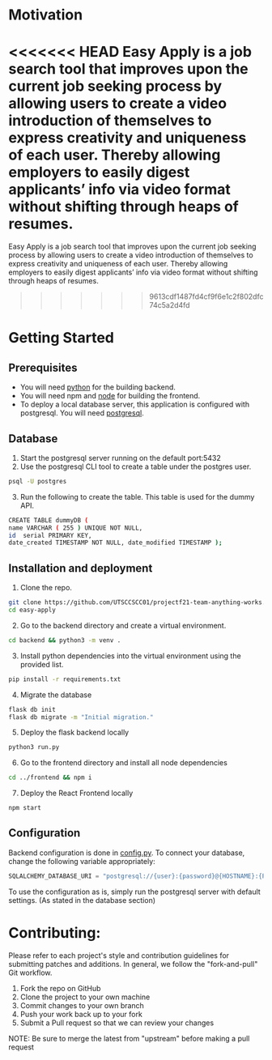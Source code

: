 # Motivation 
<<<<<<< HEAD
Easy Apply is a job search tool that improves upon the current job seeking process by allowing users to create a video introduction of themselves to express creativity and uniqueness of each user. Thereby allowing employers to easily digest applicants’ info via video format without shifting through heaps of resumes.
=======
Easy Apply is a job search tool that improves upon the current job seeking process by allowing users 
to create a video introduction of themselves to express creativity and uniqueness of each user. 
Thereby allowing employers to easily digest applicants’ info via video format without shifting through heaps of resumes.
>>>>>>> 9613cdf1487fd4cf9f6e1c2f802dfc74c5a2d4fd


# Getting Started
## Prerequisites
- You will need [python](https://www.python.org/downloads/) for the building backend.
- You will need npm and [node](https://nodejs.org/en/) for building the frontend.
- To deploy a local database server, this application is configured with postgresql. 
  You will need [postgresql](https://www.postgresql.org/download/).

## Database 

1. Start the postgresql server running on the default port:5432
2. Use the postgresql CLI tool to create a table under the postgres user.

```bash
psql -U postgres
```

3. Run the following to create the table. This table is used for the dummy API.

```bash
CREATE TABLE dummyDB ( 
name VARCHAR ( 255 ) UNIQUE NOT NULL, 
id  serial PRIMARY KEY, 
date_created TIMESTAMP NOT NULL, date_modified TIMESTAMP );
```

## Installation and deployment 

1. Clone the repo.
```bash 
git clone https://github.com/UTSCCSCC01/projectf21-team-anything-works.git easy-apply
cd easy-apply
```

2. Go to the backend directory and create a virtual environment. 

```bash
cd backend && python3 -m venv .
```

3. Install python dependencies into the virtual environment using the provided list. 

```bash
pip install -r requirements.txt
```
4. Migrate the database

```bash
flask db init
flask db migrate -m "Initial migration."
```

5. Deploy the flask backend locally

```bash
python3 run.py
```

6. Go to the frontend directory and install all node dependencies

```bash
cd ../frontend && npm i 
```

7. Deploy the React Frontend locally

```bash
npm start
```

## Configuration
Backend configuration is done in [config.py](https://github.com/UTSCCSCC01/projectf21-team-anything-works/blob/main/backend/config.py). 
To connect your database, change the following variable appropriately: 
```python
SQLALCHEMY_DATABASE_URI = "postgresql://{user}:{password}@{HOSTNAME}:{PORT}/{tableName}"
```
To use the configuration as is, simply run the postgresql server with default settings. (As stated in the database section)


# Contributing: 
Please refer to each project's style and contribution guidelines for submitting patches and additions. In general, we follow the "fork-and-pull" Git workflow.

1. Fork the repo on GitHub
2. Clone the project to your own machine
3. Commit changes to your own branch
4. Push your work back up to your fork
5. Submit a Pull request so that we can review your changes

NOTE: Be sure to merge the latest from "upstream" before making a pull request
